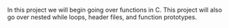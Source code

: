 In this project we will begin going over functions in C. This project will also go over nested while loops, header files, and function prototypes.